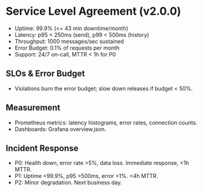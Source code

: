 # Service Level Agreement (v2.0.0)

- Uptime: 99.9% (<= 43 min downtime/month)
- Latency: p95 < 250ms (send), p99 < 500ms (history)
- Throughput: 1000 messages/sec sustained
- Error Budget: 0.1% of requests per month
- Support: 24/7 on-call, MTTR < 1h for P0

## SLOs & Error Budget

- Violations burn the error budget; slow down releases if budget < 50%.

## Measurement

- Prometheus metrics: latency histograms, error rates, connection counts.
- Dashboards: Grafana overview.json.

## Incident Response

- P0: Health down, error rate >5%, data loss. Immediate response, <1h MTTR.
- P1: Uptime <99.9%, p95 >500ms, error >1%. <4h MTTR.
- P2: Minor degradation. Next business day.

